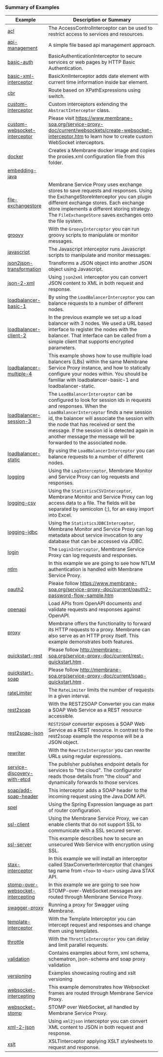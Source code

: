 ### Summary of Examples

| Example        | Description or Summary| 
| ------------- |-------------|
|[acl](https://github.com/membrane/service-proxy/tree/master/distribution/examples/acl) |The AccessControlInterceptor can be used to restrict access to services and resources.|
|[api-management](https://github.com/membrane/service-proxy/tree/master/distribution/examples/api-management)|A simple file based api management approach.|
|[basic-auth](https://github.com/membrane/service-proxy/tree/master/distribution/examples/basic-auth)|BasicAuthenticationInterceptor to secure services or web pages by HTTP Basic Authentication.|
|[basic-xml-interceptor](https://github.com/membrane/service-proxy/tree/master/distribution/examples/basic-xml-interceptor)|BasicXmlInterceptor adds date element with current time information inside bar element.|
|[cbr](https://github.com/membrane/service-proxy/tree/master/distribution/examples/cbr)|Route based on XPathExpressions using switch.|
|[custom-interceptor](https://github.com/membrane/service-proxy/tree/master/distribution/examples/custom-interceptor)|Custom interceptors extending the `AbstractInterceptor` class.|
|[custom-websocket-interceptor](https://github.com/membrane/service-proxy/tree/master/distribution/examples/custom-websocket-interceptor)|Please visit https://www.membrane-soa.org/service-proxy-doc/current/websockets/create-websocket-interceptor.htm to learn how to create custom WebSocket interceptors.|
|[docker](https://github.com/membrane/service-proxy/tree/master/distribution/examples/docker)|Creates a Membrane docker image and copies the proxies.xml configuration file from this folder.|
|[embedding-java](https://github.com/membrane/service-proxy/tree/master/distribution/examples/embedding-java)|          |
|[file-exchangestore](https://github.com/membrane/service-proxy/tree/master/distribution/examples/file-exchangestore)|Membrane Service Proxy uses exchange stores to save requests and responses. Using the ExchangeStoreInterceptor you can plugin different exchange stores. Each exchange store implements a different storing strategy. The `FileExchangeStore` saves exchanges onto the file system.|
|[groovy](https://github.com/membrane/service-proxy/tree/master/distribution/examples/groovy)|With the `GroovyInterceptor` you can run groovy scripts to manipulate or monitor messages.|
|[javascript](https://github.com/membrane/service-proxy/tree/master/distribution/examples/javascript)|The Javascript interceptor runs Javascript scripts to manipulate and monitor messages.|
|[json2json-transformation](https://github.com/membrane/service-proxy/tree/master/distribution/examples/json2json-transformation)|Transforms a JSON object into another JSON object using Javascript.|
|[json-2-xml](https://github.com/membrane/service-proxy/tree/master/distribution/examples/json-2-xml)|Using `json2xml` interceptor you can convert JSON content to XML in both request and response.|
|[loadbalancer-basic-1](https://github.com/membrane/service-proxy/tree/master/distribution/examples/loadbalancer-basic-1)|By using the `LoadBalancerInterceptor` you can balance requests to a number of different nodes.|
|[loadbalancer-client-2](https://github.com/membrane/service-proxy/tree/master/distribution/examples/loadbalancer-client-2)|In the previous example we set up a load balancer with 3 nodes. We used a URL based interface to register the nodes with the balancer. That interface can be called from a simple client that supports encrypted parameters.|
|[loadbalancer-multiple-4](https://github.com/membrane/service-proxy/tree/master/distribution/examples/loadbalancer-multiple-4)|This example shows how to use multiple load balancers (LBs) within the same Membrane Service Proxy instance, and how to statically configure your nodes within. You should be familiar with loadbalancer-basic-1 and loadbalancer-static.|
|[loadbalancer-session-3](https://github.com/membrane/service-proxy/tree/master/distribution/examples/loadbalancer-session-3)|The `LoadBalancerInterceptor` can be configured to look for session ids in requests and responses. When the `LoadBalancerInterceptor` finds a new session id, the balancer will associate the session with the node that has received or sent the message. If the session id is detected again in another message the message will be forwarded to the associated node.|
|[loadbalancer-static](https://github.com/membrane/service-proxy/tree/master/distribution/examples/loadbalancer-static)|By using the `LoadBalancerInterceptor` you can balance requests to a number of different nodes.|
|[logging](https://github.com/membrane/service-proxy/tree/master/distribution/examples/logging)|Using the `LogInterceptor`, Membrane Monitor and Service Proxy can log requests and responses.|
|[logging-csv](https://github.com/membrane/service-proxy/tree/master/distribution/examples/logging-csv)|Using the `StatisticsCSVInterceptor`, Membrane Monitor and Service Proxy can log access data to a file. The fields will be separated by semicolon (;), for an easy import into Excel.|
|[logging-jdbc](https://github.com/membrane/service-proxy/tree/master/distribution/examples/logging-jdbc)|Using the `StatisticsJDBCInterceptor`, Membrane Monitor and Service Proxy can log metadata about service invocation to any database that can be accessed via JDBC.|
|[login](https://github.com/membrane/service-proxy/tree/master/distribution/examples/login)|The `LoginInterceptor`, Membrane Service Proxy can log requests and responses.|
|[ntlm](https://github.com/membrane/service-proxy/tree/master/distribution/examples/ntlm)|In this example we are going to see how NTLM authentication is handled with Membrane Service Proxy.|
|[oauth2](https://github.com/membrane/service-proxy/tree/master/distribution/examples/oauth2)|Please follow https://www.membrane-soa.org/service-proxy-doc/current/oauth2-password-flow-sample.htm|
|[openapi](openapi/)|Load APIs from OpenAPI documents and validate requests and responses against OpenAPI.|
|[proxy](https://github.com/membrane/service-proxy/tree/master/distribution/examples/proxy)|Membrane offers the functionality to forward its HTTP requests to a proxy. Membrane can also serve as an HTTP proxy itself. This example demonstrates both features.|
|[quickstart-rest](https://github.com/membrane/service-proxy/tree/master/distribution/examples/quickstart-rest)|Please follow http://membrane-soa.org/service-proxy-doc/current/rest-quickstart.htm .|
|[quickstart-soap](https://github.com/membrane/service-proxy/tree/master/distribution/examples/quickstart-soap)|Please follow http://membrane-soa.org/service-proxy-doc/current/soap-quickstart.htm .|
|[rateLimiter](https://github.com/membrane/service-proxy/tree/master/distribution/examples/rateLimiter)|The `RateLimiter` limits the number of requests in a given interval.|
|[rest2soap](https://github.com/membrane/service-proxy/tree/master/distribution/examples/rest2soap)|With the REST2SOAP Converter you can make a SOAP Web Service as a REST resource accessible.|
|[rest2soap-json](https://github.com/membrane/service-proxy/tree/master/distribution/examples/rest2soap-json)|`REST2SOAP` converter exposes a SOAP Web Service as a REST resource. In contrast to the rest2soap example the response will be a JSON object.|
|[rewriter](https://github.com/membrane/service-proxy/tree/master/distribution/examples/rewriter)|With the `RewriteInterceptor` you can rewrite URLs using regular expressions.|
|[service-discovery-with-etcd](https://github.com/membrane/service-proxy/tree/master/distribution/examples/service-discovery-with-etcd)|The publisher publishes endpoint details for services to "the cloud". The configurator reads those details from "the cloud" and dynamically forwards to those services|
|[soap/add-soap-header](https://github.com/membrane/service-proxy/tree/master/distribution/examples/soap/add-soap-header)|This interceptor adds a SOAP header to the incoming request using the Java DOM API.|
|[spel](https://github.com/membrane/service-proxy/tree/master/distribution/examples/spel)|Using the Spring Expression language as part of router configuration.|
|[ssl-client](https://github.com/membrane/service-proxy/tree/master/distribution/examples/ssl-client)|Using the Membrane Service Proxy, we can enable clients that do not support SSL to communicate with a SSL secured server.|
|[ssl-server](https://github.com/membrane/service-proxy/tree/master/distribution/examples/ssl-server)|This example describes how to secure an unsecured Web Service with encryption using SSL.|
|[stax-interceptor](https://github.com/membrane/service-proxy/tree/master/distribution/examples/stax-interceptor)|In this example we will install an interceptor called StaxConverterInterceptor that changes tag name from `<foo>` to `<bar>` using Java STAX API.|
|[stomp-over-websocket-intercepting](https://github.com/membrane/service-proxy/tree/master/distribution/examples/stomp-over-websocket-intercepting)|In this example we are going to see how STOMP-over-WebSocket messages are routed through Membrane Service Proxy.|
|[swagger-proxy](https://github.com/membrane/service-proxy/tree/master/distribution/examples/swagger-proxy)|Running a proxy for Swagger using Membrane.|
|[template-interceptor](https://github.com/membrane/service-proxy/tree/master/distribution/examples/template-interceptor)|With the Template Interceptor you can intercept request and responses and change them using templates.|
|[throttle](https://github.com/membrane/service-proxy/tree/master/distribution/examples/throttle)|With the `ThrottleInterceptor` you can delay and limit parallel requests.|
|[validation](https://github.com/membrane/service-proxy/tree/master/distribution/examples/validation)|Contains examples about form, xml schema, schematron, json-schema and soap proxy validation  |
|[versioning](https://github.com/membrane/service-proxy/tree/master/distribution/examples/versioning)|Examples showcasing routing and xslt versioning|
|[websocket-intercepting](https://github.com/membrane/service-proxy/tree/master/distribution/examples/websocket-intercepting)|This example demonstrates how Websocket frames are routed through Membrane Service Proxy.|
|[websocket-stomp](https://github.com/membrane/service-proxy/tree/master/distribution/examples/websocket-stomp)|STOMP over WebSocket, all handled by Membrane Service Proxy.|
|[xml-2-json](https://github.com/membrane/service-proxy/tree/master/distribution/examples/xml-2-json)|Using `xml2json` interceptor you can convert XML content to JSON in both request and response.|
|[xslt](https://github.com/membrane/service-proxy/tree/master/distribution/examples/xslt)|XSLTInterceptor applying XSLT stylesheets to request and response.|
